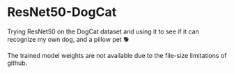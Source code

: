 # ResNet50-DogCat
Trying ResNet50 on the DogCat dataset and using it to see if it can recognize my own dog, and a pillow pet 🐕

The trained model weights are not available due to the file-size limitations of github.
